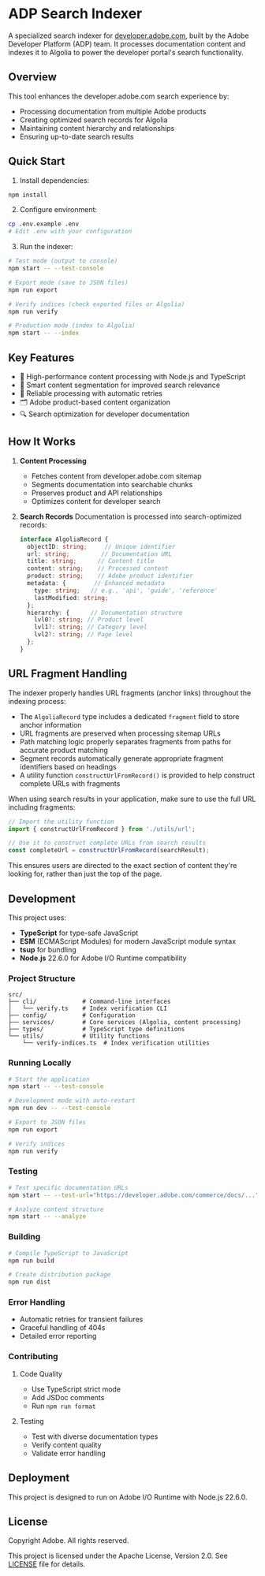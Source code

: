 # ADP Search Indexer

A specialized search indexer for [developer.adobe.com](https://developer.adobe.com), built by the Adobe Developer Platform (ADP) team. It processes documentation content and indexes it to Algolia to power the developer portal's search functionality.

## Overview

This tool enhances the developer.adobe.com search experience by:
- Processing documentation from multiple Adobe products
- Creating optimized search records for Algolia
- Maintaining content hierarchy and relationships
- Ensuring up-to-date search results

## Quick Start

1. Install dependencies:
```bash
npm install
```

2. Configure environment:
```bash
cp .env.example .env
# Edit .env with your configuration
```

3. Run the indexer:
```bash
# Test mode (output to console)
npm start -- --test-console

# Export mode (save to JSON files)
npm run export

# Verify indices (check exported files or Algolia)
npm run verify

# Production mode (index to Algolia)
npm start -- --index
```

## Key Features

- 🚀 High-performance content processing with Node.js and TypeScript
- 📑 Smart content segmentation for improved search relevance
- 🔄 Reliable processing with automatic retries
- 🗂️ Adobe product-based content organization
- 🔍 Search optimization for developer documentation

## How It Works

1. **Content Processing**
   - Fetches content from developer.adobe.com sitemap
   - Segments documentation into searchable chunks
   - Preserves product and API relationships
   - Optimizes content for developer search

2. **Search Records**
   Documentation is processed into search-optimized records:
   ```typescript
   interface AlgoliaRecord {
     objectID: string;     // Unique identifier
     url: string;         // Documentation URL
     title: string;      // Content title
     content: string;    // Processed content
     product: string;    // Adobe product identifier
     metadata: {        // Enhanced metadata
       type: string;   // e.g., 'api', 'guide', 'reference'
       lastModified: string;
     };
     hierarchy: {      // Documentation structure
       lvl0?: string; // Product level
       lvl1?: string; // Category level
       lvl2?: string; // Page level
     };
   }
   ```

## URL Fragment Handling

The indexer properly handles URL fragments (anchor links) throughout the indexing process:

- The `AlgoliaRecord` type includes a dedicated `fragment` field to store anchor information
- URL fragments are preserved when processing sitemap URLs
- Path matching logic properly separates fragments from paths for accurate product matching
- Segment records automatically generate appropriate fragment identifiers based on headings
- A utility function `constructUrlFromRecord()` is provided to help construct complete URLs with fragments

When using search results in your application, make sure to use the full URL including fragments:

```typescript
// Import the utility function
import { constructUrlFromRecord } from './utils/url';

// Use it to construct complete URLs from search results
const completeUrl = constructUrlFromRecord(searchResult);
```

This ensures users are directed to the exact section of content they're looking for, rather than just the top of the page.

## Development

This project uses:
- **TypeScript** for type-safe JavaScript
- **ESM** (ECMAScript Modules) for modern JavaScript module syntax
- **tsup** for bundling
- **Node.js** 22.6.0 for Adobe I/O Runtime compatibility

### Project Structure

```
src/
├── cli/             # Command-line interfaces
│   └── verify.ts    # Index verification CLI
├── config/          # Configuration
├── services/        # Core services (Algolia, content processing)
├── types/           # TypeScript type definitions
└── utils/           # Utility functions
    └── verify-indices.ts  # Index verification utilities
```

### Running Locally
```bash
# Start the application
npm start -- --test-console

# Development mode with auto-restart
npm run dev -- --test-console

# Export to JSON files
npm run export

# Verify indices
npm run verify
```

### Testing
```bash
# Test specific documentation URLs
npm start -- --test-url="https://developer.adobe.com/commerce/docs/..."

# Analyze content structure
npm start -- --analyze
```

### Building
```bash
# Compile TypeScript to JavaScript
npm run build

# Create distribution package
npm run dist
```

### Error Handling
- Automatic retries for transient failures
- Graceful handling of 404s
- Detailed error reporting

### Contributing
1. Code Quality
   - Use TypeScript strict mode
   - Add JSDoc comments
   - Run `npm run format`

2. Testing
   - Test with diverse documentation types
   - Verify content quality
   - Validate error handling

## Deployment

This project is designed to run on Adobe I/O Runtime with Node.js 22.6.0.

## License

Copyright Adobe. All rights reserved.

This project is licensed under the Apache License, Version 2.0. See [LICENSE](LICENSE) file for details.
